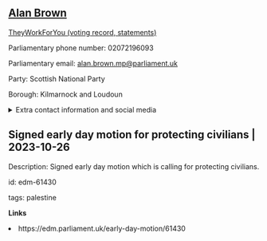 ## <a href="https://members.parliament.uk/member/4470/contact">Alan Brown</a>

<a href="https://www.theyworkforyou.com/mp/25268/alan_brown/kilmarnock_and_loudoun">TheyWorkForYou (voting record, statements)</a> 

Parliamentary phone number: 02072196093 

Parliamentary email: alan.brown.mp@parliament.uk 

Party: Scottish National Party 

Borough: Kilmarnock and Loudoun 

<details><summary>Extra contact information and social media</summary> 
<li>Website: http://www.alanbrownmp.scot/</li>
<li>Twitter: https://twitter.com/alanbrownsnp</li>
<li>Constituency office phone number: 01563501412</li>
<li>Constituency office email: alan.brown.mp@parliament.uk</li>
<li>Facebook:</li>
<li>Instagram:</li>
<li>Youtube:</li>
<li>Linkedin:</li>
<li>Government department phone number:</li>
<li>Government department email:</li>
<li>Threads:</li>
<li>Party office phone number:</li>
<li>Party office email:</li>
<li>Tiktok:</li>
</details>

## Signed early day motion for protecting civilians | 2023-10-26

Description: Signed early day motion which is calling for protecting civilians. 
 
id: edm-61430 

tags: palestine 

**Links** 
 <li>https://edm.parliament.uk/early-day-motion/61430</li>
